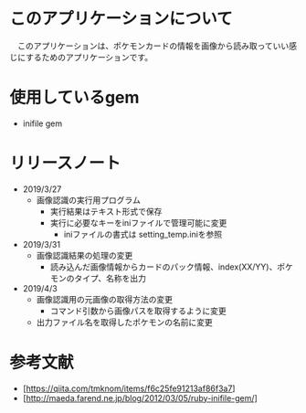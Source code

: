 # このアプリケーションについて
　このアプリケーションは、ポケモンカードの情報を画像から読み取っていい感じにするためのアプリケーションです。
# 使用しているgem
- inifile gem
# リリースノート
- 2019/3/27
  - 画像認識の実行用プログラム
    - 実行結果はテキスト形式で保存
    - 実行に必要なキーをiniファイルで管理可能に変更
      - iniファイルの書式は setting_temp.iniを参照
- 2019/3/31
  - 画像認識結果の処理の変更
    - 読み込んだ画像情報からカードのパック情報、index(XX/YY)、ポケモンのタイプ、名称を出力
- 2019/4/3
  - 画像認識用の元画像の取得方法の変更
    - コマンド引数から画像パスを取得するように変更
  - 出力ファイル名を取得したポケモンの名前に変更

# 参考文献
- [https://qiita.com/tmknom/items/f6c25fe91213af86f3a7]
- [http://maeda.farend.ne.jp/blog/2012/03/05/ruby-inifile-gem/]